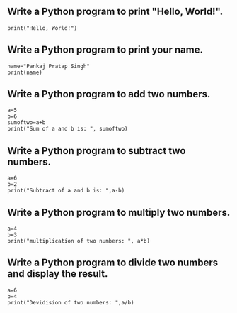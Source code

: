 ## Write a Python program to print "Hello, World!".
```
print("Hello, World!")
```

## Write a Python program to print your name.
```
name="Pankaj Pratap Singh"
print(name)
```

## Write a Python program to add two numbers.
```
a=5
b=6
sumoftwo=a+b
print("Sum of a and b is: ", sumoftwo)
```

## Write a Python program to subtract two numbers.
```
a=6
b=2
print("Subtract of a and b is: ",a-b)
```

## Write a Python program to multiply two numbers.
```
a=4
b=3
print("multiplication of two numbers: ", a*b)
```

## Write a Python program to divide two numbers and display the result.
```
a=6
b=4
print("Devidision of two numbers: ",a/b)
```
